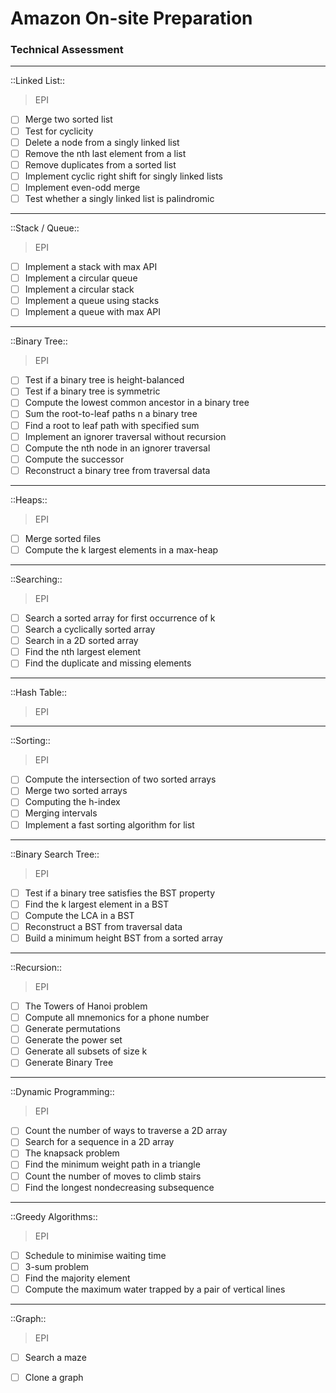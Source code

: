 # Amazon On-site Preparation


### Technical Assessment

-----
::Linked List::

> EPI
- [ ] Merge two sorted list
- [ ] Test for cyclicity
- [ ] Delete a node from a singly linked list
- [ ] Remove the nth last element from a list
- [ ] Remove duplicates from a sorted list
- [ ] Implement cyclic right shift for singly linked lists
- [ ] Implement even-odd merge
- [ ] Test whether a singly linked list is palindromic

----
::Stack / Queue::

> EPI
- [ ] Implement a stack with max API
- [ ] Implement a circular queue
- [ ] Implement a circular stack
- [ ] Implement a queue using stacks
- [ ] Implement a queue with max API

----
::Binary Tree::

> EPI
- [ ] Test if a binary tree is height-balanced
- [ ] Test if a binary tree is symmetric
- [ ] Compute the lowest common ancestor in a binary tree
- [ ] Sum the root-to-leaf paths n a binary tree
- [ ] Find a root to leaf path with specified sum
- [ ] Implement an ignorer traversal without recursion
- [ ] Compute the nth node in an ignorer traversal
- [ ] Compute the successor
- [ ] Reconstruct a binary tree from traversal data

---
::Heaps::

> EPI
- [ ] Merge sorted files
- [ ] Compute the k largest elements in a max-heap

---
::Searching::

> EPI
- [ ] Search a sorted array for first occurrence of k
- [ ] Search a cyclically sorted array
- [ ] Search in a 2D sorted array
- [ ] Find the nth largest element
- [ ] Find the duplicate and missing elements

---
::Hash Table::

> EPI

---
::Sorting::

> EPI
- [ ] Compute the intersection of two sorted arrays
- [ ] Merge two sorted arrays
- [ ] Computing the h-index
- [ ] Merging intervals
- [ ] Implement a fast sorting algorithm for list

---
::Binary Search Tree::

> EPI
- [ ] Test if a binary tree satisfies the BST property
- [ ] Find the k largest element in a BST
- [ ] Compute the LCA in a BST
- [ ] Reconstruct a BST from traversal data
- [ ] Build a minimum height BST from a sorted array

---
::Recursion::

> EPI
- [ ] The Towers of Hanoi  problem
- [ ] Compute all mnemonics for a phone number
- [ ] Generate permutations
- [ ] Generate the power set
- [ ] Generate all subsets of size k
- [ ] Generate Binary Tree

---
::Dynamic Programming::

> EPI
- [ ] Count the number of ways to traverse a 2D array
- [ ] Search for a sequence in a 2D array
- [ ] The knapsack problem
- [ ] Find the minimum weight path in a triangle
- [ ] Count the number of moves to climb stairs
- [ ] Find the longest nondecreasing subsequence

---
::Greedy Algorithms::

> EPI
- [ ] Schedule to minimise waiting time
- [ ] 3-sum problem
- [ ] Find the majority element
- [ ] Compute the maximum water trapped by a pair of vertical lines

---
::Graph::

> EPI
- [ ] Search a maze
- [ ] Clone a graph








